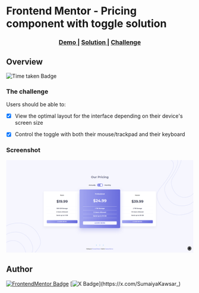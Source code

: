 # Frontend Mentor - Pricing component with toggle solution

<div align="center">
  <h3>
    <a href="https://sumaiyakawsar.github.io/frontend-mentor-challenges-using-react/#/project52">
      Demo
    </a>
    <span> | </span>
    <a href="https://github.com/sumaiyakawsar/frontend-mentor-challenges-using-react/tree/main/src/pages/52-pricing-component-with-toggle">
      Solution
    </a>
    <span> | </span>
    <a href="https://www.frontendmentor.io/challenges/pricing-component-with-toggle-8vPwRMIC">
      Challenge
    </a>
  </h3>
</div>
 

## Overview
 ![Time taken Badge](https://img.shields.io/badge/Time_Taken-1hr_30m-6abecd?style=plastic) 

### The challenge

Users should be able to:

- [x] View the optimal layout for the interface depending on their device's screen size 
- [x] Control the toggle with both their mouse/trackpad and their keyboard
 

### Screenshot

![Screenshot](../homepage/images/project52-pricing-component-with-toggle.webp)


## Author

[![FrontendMentor Badge](https://img.shields.io/badge/-_SumaiyaKawsar_-3F54A3?style=plastic&labelColor=3F54A3&logo=frontend-mentor&logoColor=white&link=https://www.frontendmentor.io/profile/sumaiyakawsar)](https://www.frontendmentor.io/profile/sumaiyakawsar) [![X Badge](https://img.shields.io/badge/-_SumaiyaKawsar_-black?style=plastic&labelColor=black&logo=X&logoColor=white&link=https://x.com/SumaiyaKawsar_)](https://x.com/SumaiyaKawsar_)